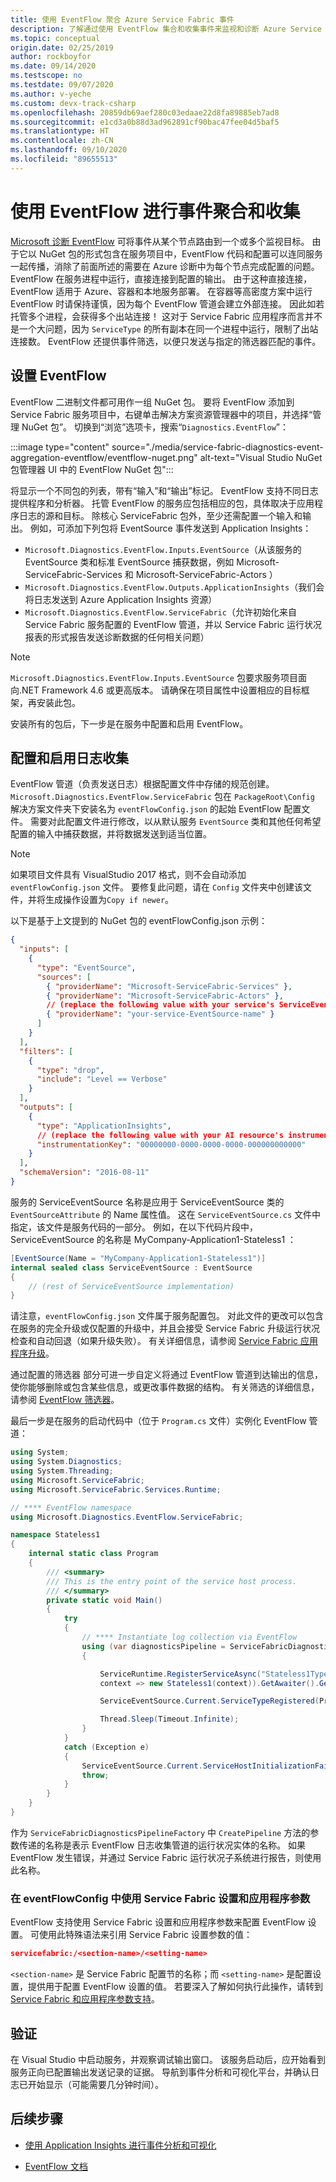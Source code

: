 ```yaml
---
title: 使用 EventFlow 聚合 Azure Service Fabric 事件
description: 了解通过使用 EventFlow 集合和收集事件来监视和诊断 Azure Service Fabric 群集。
ms.topic: conceptual
origin.date: 02/25/2019
author: rockboyfor
ms.date: 09/14/2020
ms.testscope: no
ms.testdate: 09/07/2020
ms.author: v-yeche
ms.custom: devx-track-csharp
ms.openlocfilehash: 20859db69aef280c03edaae22d8fa89885eb7ad8
ms.sourcegitcommit: e1cd3a0b88d3ad962891cf90bac47fee04d5baf5
ms.translationtype: HT
ms.contentlocale: zh-CN
ms.lasthandoff: 09/10/2020
ms.locfileid: "89655513"
---
```

# <a name="event-aggregation-and-collection-using-eventflow"></a>使用 EventFlow 进行事件聚合和收集

[Microsoft 诊断 EventFlow](https://github.com/Azure/diagnostics-eventflow) 可将事件从某个节点路由到一个或多个监视目标。 由于它以 NuGet 包的形式包含在服务项目中，EventFlow 代码和配置可以连同服务一起传播，消除了前面所述的需要在 Azure 诊断中为每个节点完成配置的问题。 EventFlow 在服务进程中运行，直接连接到配置的输出。 由于这种直接连接，EventFlow 适用于 Azure、容器和本地服务部署。 在容器等高密度方案中运行 EventFlow 时请保持谨慎，因为每个 EventFlow 管道会建立外部连接。 因此如若托管多个进程，会获得多个出站连接！ 这对于 Service Fabric 应用程序而言并不是一个大问题，因为 `ServiceType` 的所有副本在同一个进程中运行，限制了出站连接数。 EventFlow 还提供事件筛选，以便只发送与指定的筛选器匹配的事件。

## <a name="set-up-eventflow"></a>设置 EventFlow

EventFlow 二进制文件都可用作一组 NuGet 包。 要将 EventFlow 添加到 Service Fabric 服务项目中，右键单击解决方案资源管理器中的项目，并选择“管理 NuGet 包”。 切换到“浏览”选项卡，搜索“`Diagnostics.EventFlow`”：

:::image type="content" source="./media/service-fabric-diagnostics-event-aggregation-eventflow/eventflow-nuget.png" alt-text="Visual Studio NuGet 包管理器 UI 中的 EventFlow NuGet 包":::

将显示一个不同包的列表，带有“输入”和“输出”标记。 EventFlow 支持不同日志提供程序和分析器。 托管 EventFlow 的服务应包括相应的包，具体取决于应用程序日志的源和目标。 除核心 ServiceFabric 包外，至少还需配置一个输入和输出。 例如，可添加下列包将 EventSource 事件发送到 Application Insights：

* `Microsoft.Diagnostics.EventFlow.Inputs.EventSource`（从该服务的 EventSource 类和标准 EventSource 捕获数据，例如 Microsoft-ServiceFabric-Services  和 Microsoft-ServiceFabric-Actors  ）
* `Microsoft.Diagnostics.EventFlow.Outputs.ApplicationInsights`（我们会将日志发送到 Azure Application Insights 资源）
* `Microsoft.Diagnostics.EventFlow.ServiceFabric`（允许初始化来自 Service Fabric 服务配置的 EventFlow 管道，并以 Service Fabric 运行状况报表的形式报告发送诊断数据的任何相关问题）

>[!NOTE]
>`Microsoft.Diagnostics.EventFlow.Inputs.EventSource` 包要求服务项目面向.NET Framework 4.6 或更高版本。 请确保在项目属性中设置相应的目标框架，再安装此包。

安装所有的包后，下一步是在服务中配置和启用 EventFlow。

## <a name="configure-and-enable-log-collection"></a>配置和启用日志收集
EventFlow 管道（负责发送日志）根据配置文件中存储的规范创建。 `Microsoft.Diagnostics.EventFlow.ServiceFabric` 包在 `PackageRoot\Config` 解决方案文件夹下安装名为 `eventFlowConfig.json` 的起始 EventFlow 配置文件。 需要对此配置文件进行修改，以从默认服务 `EventSource` 类和其他任何希望配置的输入中捕获数据，并将数据发送到适当位置。

>[!NOTE]
>如果项目文件具有 VisualStudio 2017 格式，则不会自动添加 `eventFlowConfig.json` 文件。 要修复此问题，请在 `Config` 文件夹中创建该文件，并将生成操作设置为`Copy if newer`。 

以下是基于上文提到的 NuGet 包的 eventFlowConfig.json  示例：
```json
{
  "inputs": [
    {
      "type": "EventSource",
      "sources": [
        { "providerName": "Microsoft-ServiceFabric-Services" },
        { "providerName": "Microsoft-ServiceFabric-Actors" },
        // (replace the following value with your service's ServiceEventSource name)
        { "providerName": "your-service-EventSource-name" }
      ]
    }
  ],
  "filters": [
    {
      "type": "drop",
      "include": "Level == Verbose"
    }
  ],
  "outputs": [
    {
      "type": "ApplicationInsights",
      // (replace the following value with your AI resource's instrumentation key)
      "instrumentationKey": "00000000-0000-0000-0000-000000000000"
    }
  ],
  "schemaVersion": "2016-08-11"
}
```

服务的 ServiceEventSource 名称是应用于 ServiceEventSource 类的 `EventSourceAttribute` 的 Name 属性值。 这在 `ServiceEventSource.cs` 文件中指定，该文件是服务代码的一部分。 例如，在以下代码片段中，ServiceEventSource 的名称是 MyCompany-Application1-Stateless1  ：

```csharp
[EventSource(Name = "MyCompany-Application1-Stateless1")]
internal sealed class ServiceEventSource : EventSource
{
    // (rest of ServiceEventSource implementation)
}
```

请注意，`eventFlowConfig.json` 文件属于服务配置包。 对此文件的更改可以包含在服务的完全升级或仅配置的升级中，并且会接受 Service Fabric 升级运行状况检查和自动回退（如果升级失败）。 有关详细信息，请参阅 [Service Fabric 应用程序升级](service-fabric-application-upgrade.md)。

通过配置的筛选器  部分可进一步自定义将通过 EventFlow 管道到达输出的信息，使你能够删除或包含某些信息，或更改事件数据的结构。 有关筛选的详细信息，请参阅 [EventFlow 筛选器](https://github.com/Azure/diagnostics-eventflow#filters)。

最后一步是在服务的启动代码中（位于 `Program.cs` 文件）实例化 EventFlow 管道：

```csharp
using System;
using System.Diagnostics;
using System.Threading;
using Microsoft.ServiceFabric;
using Microsoft.ServiceFabric.Services.Runtime;

// **** EventFlow namespace
using Microsoft.Diagnostics.EventFlow.ServiceFabric;

namespace Stateless1
{
    internal static class Program
    {
        /// <summary>
        /// This is the entry point of the service host process.
        /// </summary>
        private static void Main()
        {
            try
            {
                // **** Instantiate log collection via EventFlow
                using (var diagnosticsPipeline = ServiceFabricDiagnosticPipelineFactory.CreatePipeline("MyApplication-MyService-DiagnosticsPipeline"))
                {

                    ServiceRuntime.RegisterServiceAsync("Stateless1Type",
                    context => new Stateless1(context)).GetAwaiter().GetResult();

                    ServiceEventSource.Current.ServiceTypeRegistered(Process.GetCurrentProcess().Id, typeof(Stateless1).Name);

                    Thread.Sleep(Timeout.Infinite);
                }
            }
            catch (Exception e)
            {
                ServiceEventSource.Current.ServiceHostInitializationFailed(e.ToString());
                throw;
            }
        }
    }
}
```

作为 `ServiceFabricDiagnosticsPipelineFactory` 中 `CreatePipeline` 方法的参数传递的名称是表示 EventFlow 日志收集管道的运行状况实体的名称。 如果 EventFlow 发生错误，并通过 Service Fabric 运行状况子系统进行报告，则使用此名称。

### <a name="use-service-fabric-settings-and-application-parameters-in-eventflowconfig"></a>在 eventFlowConfig 中使用 Service Fabric 设置和应用程序参数

EventFlow 支持使用 Service Fabric 设置和应用程序参数来配置 EventFlow 设置。 可使用此特殊语法来引用 Service Fabric 设置参数的值：

```json
servicefabric:/<section-name>/<setting-name>
```

`<section-name>` 是 Service Fabric 配置节的名称；而 `<setting-name>` 是配置设置，提供用于配置 EventFlow 设置的值。 若要深入了解如何执行此操作，请转到 [Service Fabric 和应用程序参数支持](https://github.com/Azure/diagnostics-eventflow#support-for-service-fabric-settings-and-application-parameters)。

## <a name="verification"></a>验证

在 Visual Studio 中启动服务，并观察调试输出窗口。 该服务启动后，应开始看到服务正向已配置输出发送记录的证据。 导航到事件分析和可视化平台，并确认日志已开始显示（可能需要几分钟时间）。

## <a name="next-steps"></a>后续步骤

* [使用 Application Insights 进行事件分析和可视化](service-fabric-diagnostics-event-analysis-appinsights.md)

<!-- Not Available on * [Event Analysis and Visualization with Log Analytics](service-fabric-diagnostics-event-analysis-oms.md)-->

* [EventFlow 文档](https://github.com/Azure/diagnostics-eventflow)

<!-- Update_Description: update meta properties, wording update, update link -->